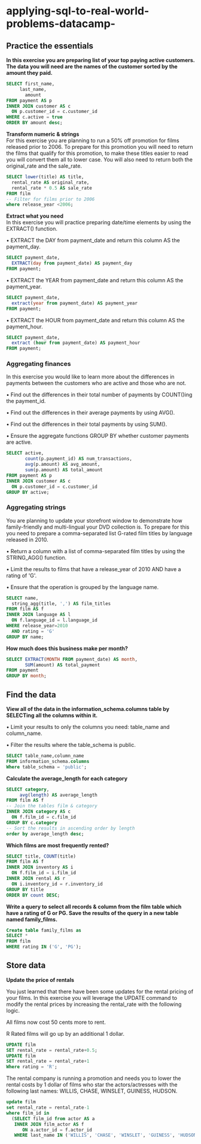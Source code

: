 # applying-sql-to-real-world-problems-datacamp-

## Practice the essentials <br>

**In this exercise you are preparing list of your top paying active customers. The data you will need are the names of the customer sorted by the amount they paid.** <br>

```sql
SELECT first_name, 
     last_name,
       amount
FROM payment AS p
INNER JOIN customer AS c
  ON p.customer_id = c.customer_id
WHERE c.active = true
ORDER BY amount desc;
```


**Transform numeric & strings** <br>
For this exercise you are planning to run a 50% off promotion for films released prior to 2006. To prepare for this promotion you will need to return the films that qualify for this promotion, to make these titles easier to read you will convert them all to lower case. You will also need to return both the original_rate and the sale_rate.
```sql
SELECT lower(title) AS title, 
  rental_rate AS original_rate, 
  rental_rate * 0.5 AS sale_rate 
FROM film
-- Filter for films prior to 2006
where release_year <2006;
```

**Extract what you need** <br>
In this exercise you will practice preparing date/time elements by using the EXTRACT() function. <br>

•	EXTRACT the DAY from payment_date and return this column AS the payment_day.
```sql
SELECT payment_date,
  EXTRACT(day from payment_date) AS payment_day 
FROM payment;
```
•	EXTRACT the YEAR from payment_date and return this column AS the payment_year.

```sql
SELECT payment_date,
  extract(year from payment_date) AS payment_year 
FROM payment;
```
•	EXTRACT the HOUR from payment_date and return this column AS the payment_hour.

```sql
SELECT payment_date,
  extract (hour from payment_date) AS payment_hour 
FROM payment;
```

### Aggregating finances

In this exercise you would like to learn more about the differences in payments between the customers who are active and those who are not.

•	Find out the differences in their total number of payments by COUNT()ing the payment_id.

•	Find out the differences in their average payments by using AVG().

•	Find out the differences in their total payments by using SUM().

•	Ensure the aggregate functions GROUP BY whether customer payments are active.

```sql
SELECT active, 
       count(p.payment_id) AS num_transactions, 
       avg(p.amount) AS avg_amount, 
       sum(p.amount) AS total_amount
FROM payment AS p
INNER JOIN customer AS c
  ON p.customer_id = c.customer_id
GROUP BY active;
```

### Aggregating strings

You are planning to update your storefront window to demonstrate how family-friendly and multi-lingual your DVD collection is. To prepare for this you need to prepare a comma-separated list G-rated film titles by language released in 2010.

•	Return a column with a list of comma-separated film titles by using the STRING_AGG() function.

•	Limit the results to films that have a release_year of 2010 AND have a rating of 'G'.

•	Ensure that the operation is grouped by the language name.

```sql
SELECT name, 
  string_agg(title, ',') AS film_titles
FROM film AS f
INNER JOIN language AS l
  ON f.language_id = l.language_id
WHERE release_year=2010
  AND rating = 'G'
GROUP BY name;
```

**How much does this business make per month?**
```sql
SELECT EXTRACT(MONTH FROM payment_date) AS month, 
       SUM(amount) AS total_payment
FROM payment 
GROUP BY month;
```
## Find the data

**View all of the data in the information_schema.columns table by SELECTing all the columns within it.**

•	Limit your results to only the columns you need: table_name and column_name.

•	Filter the results where the table_schema is public.

```sql
SELECT table_name,column_name
FROM information_schema.columns
Where table_schema = 'public';
```


**Calculate the average_length for each category**
```sql
SELECT category, 
     avg(length) AS average_length
FROM film AS f
-- Join the tables film & category
INNER JOIN category AS c
  ON f.film_id = c.film_id
GROUP BY c.category
-- Sort the results in ascending order by length
order by average_length desc;
```

**Which films are most frequently rented?**
```sql
SELECT title, COUNT(title)
FROM film AS f
INNER JOIN inventory AS i
  ON f.film_id = i.film_id
INNER JOIN rental AS r
  ON i.inventory_id = r.inventory_id
GROUP BY title
ORDER BY count DESC;
```

**Write a query to select all records & column from the film table which have a rating of G or PG.
Save the results of the query in a new table named family_films.**

```sql
Create table family_films as
SELECT *
FROM film
WHERE rating IN ('G', 'PG');
```

## Store data

**Update the price of rentals**

You just learned that there have been some updates for the rental pricing of your films. In this exercise you will leverage the UPDATE command to modify the rental prices by increasing the rental_rate with the following logic.

All films now cost 50 cents more to rent.

R Rated films will go up by an additional 1 dollar.
```sql
UPDATE film
SET rental_rate = rental_rate+0.5;
UPDATE film
SET rental_rate = rental_rate+1
Where rating = 'R';
```

The rental company is running a promotion and needs you to lower the rental costs by 1 dollar of films who star the actors/actresses with the following last names: WILLIS, CHASE, WINSLET, GUINESS, HUDSON.

```sql
update film
set rental_rate = rental_rate-1
where film_id in 
  (SELECT film_id from actor AS a
   INNER JOIN film_actor AS f
      ON a.actor_id = f.actor_id
   WHERE last_name IN ('WILLIS', 'CHASE', 'WINSLET', 'GUINESS', 'HUDSON'));
```
























